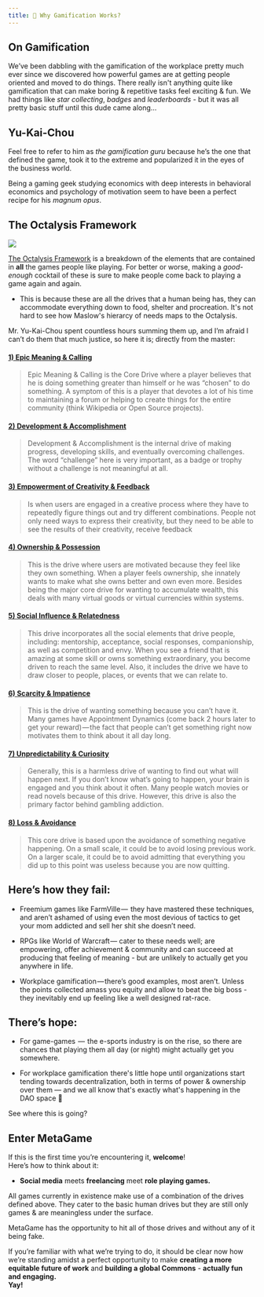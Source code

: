 ```yaml
---
title: 🌱 Why Gamification Works?
---
```


## On Gamification

We’ve been dabbling with the gamification of the workplace pretty much ever since we discovered how powerful games are at getting people oriented and moved to do things.
There really isn't anything quite like gamification that can make boring & repetitive tasks feel exciting & fun.
We had things like _star collecting_, _badges_ and _leaderboards_ - but it was all pretty basic stuff until this dude came along…

## Yu-Kai-Chou

Feel free to refer to him as _the gamification guru_ because he’s the one that defined the game, took it to the extreme and popularized it in the eyes of the business world.

Being a gaming geek studying economics with deep interests in behavioral economics and psychology of motivation seem to have been a perfect recipe for his _magnum opus_.

## The Octalysis Framework

[![](https://cdn.substack.com/image/fetch/w_1456,c_limit,f_auto,q_auto:good,fl_progressive:steep/https%3A%2F%2Fbucketeer-e05bbc84-baa3-437e-9518-adb32be77984.s3.amazonaws.com%2Fpublic%2Fimages%2Fc80469fe-1c20-4320-a24a-1ebcf0b294f4_418x412.png)](https://cdn.substack.com/image/fetch/c_limit,f_auto,q_auto:good,fl_progressive:steep/https%3A%2F%2Fbucketeer-e05bbc84-baa3-437e-9518-adb32be77984.s3.amazonaws.com%2Fpublic%2Fimages%2Fc80469fe-1c20-4320-a24a-1ebcf0b294f4_418x412.png)

[The Octalysis Framework](https://yukaichou.com/gamification-examples/octalysis-complete-gamification-framework/) is a breakdown of the elements that are contained in **all** the games people like playing. For better or worse, making a _good-enough_ cocktail of these is sure to make people come back to playing a game again and again.

-   This is because these are all the drives that a human being has, they can accommodate everything down to food, shelter and procreation. It's not hard to see how Maslow's hierarcy of needs maps to the Octalysis.

Mr. Yu-Kai-Chou spent countless hours summing them up, and I’m afraid I can’t do them that much justice, so here it is; directly from the master:

#### [1) Epic Meaning & Calling](https://yukaichou.com/gamification-study/8-core-drives-gamification-1-epic-meaning-calling/)

> Epic Meaning & Calling is the Core Drive where a player believes that he is doing something greater than himself or he was “chosen” to do something. A symptom of this is a player that devotes a lot of his time to maintaining a forum or helping to create things for the entire community (think Wikipedia or Open Source projects).

#### [2) Development & Accomplishment](https://yukaichou.com/gamification-study/8-core-drives-gamification-2-development-accomplishment/)

> Development & Accomplishment is the internal drive of making progress, developing skills, and eventually overcoming challenges. The word “challenge” here is very important, as a badge or trophy without a challenge is not meaningful at all.

#### [3) Empowerment of Creativity & Feedback](https://yukaichou.com/gamification-study/8-core-drives-gamification-3-empowerment-creativity-feedback/)

> Is when users are engaged in a creative process where they have to repeatedly figure things out and try different combinations. People not only need ways to express their creativity, but they need to be able to see the results of their creativity, receive feedback

#### [4) Ownership & Possession](https://yukaichou.com/gamification-study/8-core-drives-gamification-4-ownership-possession/)

> This is the drive where users are motivated because they feel like they own something. When a player feels ownership, she innately wants to make what she owns better and own even more. Besides being the major core drive for wanting to accumulate wealth, this deals with many virtual goods or virtual currencies within systems.

#### [5) Social Influence & Relatedness](https://yukaichou.com/gamification-study/8-core-drives-of-gamification-5-social-pressure-and-envy/)

> This drive incorporates all the social elements that drive people, including: mentorship, acceptance, social responses, companionship, as well as competition and envy. When you see a friend that is amazing at some skill or owns something extraordinary, you become driven to reach the same level. Also, it includes the drive we have to draw closer to people, places, or events that we can relate to.

#### [6) Scarcity & Impatience](https://yukaichou.com/gamification-study/8-core-drives-gamification-6-scarcity-impatience/)

> This is the drive of wanting something because you can’t have it. Many games have Appointment Dynamics (come back 2 hours later to get your reward) — the fact that people can’t get something right now motivates them to think about it all day long.

#### [7) Unpredictability & Curiosity](https://yukaichou.com/gamification-study/the-8-core-drives-of-gamification-7-unpredictability/)

> Generally, this is a harmless drive of wanting to find out what will happen next. If you don’t know what’s going to happen, your brain is engaged and you think about it often. Many people watch movies or read novels because of this drive. However, this drive is also the primary factor behind gambling addiction.

#### [8) Loss & Avoidance](https://yukaichou.com/gamification-study/8-loss-and-avoidance/)

> This core drive is based upon the avoidance of something negative happening. On a small scale, it could be to avoid losing previous work. On a larger scale, it could be to avoid admitting that everything you did up to this point was useless because you are now quitting.

## **Here’s how they fail:**

-   Freemium games like FarmVille —  they have mastered these techniques, and aren’t ashamed of using even the most devious of tactics to get your mom addicted and sell her shit she doesn’t need.
    
-   RPGs like World of Warcraft — cater to these needs well; are empowering, offer achievement & community and can succeed at producing that feeling of meaning - but are unlikely to actually get you anywhere in life.
    
-   Workplace gamification — there’s good examples, most aren’t. Unless the points collected amass you equity and allow to beat the big boss - they inevitably end up feeling like a well designed rat-race.

## **There’s hope:**

-   For game-games  —  the e-sports industry is on the rise, so there are chances that playing them all day (or night) might actually get you somewhere.
    
-   For workplace gamification  there's little hope until organizations start tending towards decentralization, both in terms of power & ownership over them  — and we all know that's exactly what's happening in the DAO space 👀 

See where this is going?

## Enter MetaGame

If this is the first time you’re encountering it, **welcome**!  
Here’s how to think about it:

-   **Social media** meets **freelancing** meet **role playing games.**

All games currently in existence make use of a combination of the drives defined above. They cater to the basic human drives but they are still only games & are meaningless under the surface.

MetaGame has the opportunity to hit all of those drives and without any of it being fake.

If you’re familiar with what we’re trying to do, it should be clear now how we’re standing amidst a perfect opportunity to make **creating a more equitable future of work** and **building a global Commons** - **actually fun and engaging.  
Yay!**
